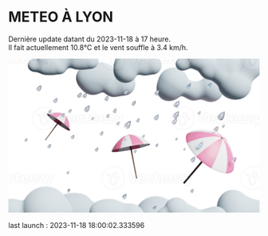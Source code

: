 # METEO À LYON

Dernière update datant du 2023-11-18 à 17 heure.  
Il fait actuellement 10.8°C et le vent souffle à 3.4 km/h.      

![](./.github/rain.png)

last launch : 2023-11-18 18:00:02.333596
